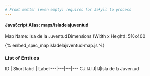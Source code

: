 ```yaml
---
# Front matter (even empty) required for Jekyll to process
---
```


#### JavaScript Alias: maps/isladelajuventud

Map Name: Isla de la Juventud
Dimensions (Width x Height): 510x400



{% embed_spec_map isladelajuventud-map.js %}

### List of Entities

ID | Short label | Label
---|---|---|---
CU.IJ.IJ|IJ|Isla de la Juventud